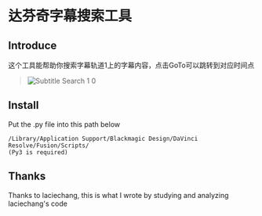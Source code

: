 # 达芬奇字幕搜索工具
## Introduce
这个工具能帮助你搜索字幕轨道1上的字幕内容，点击GoTo可以跳转到对应时间点
> ![Subtitle Search 1 0](https://user-images.githubusercontent.com/61965265/200902514-5ac90ba9-0302-4fd3-a513-3713bd874dd1.jpg)

## Install
Put the .py file into this path below
```
/Library/Application Support/Blackmagic Design/DaVinci Resolve/Fusion/Scripts/
(Py3 is required)
```

## Thanks
Thanks to laciechang, this is what I wrote by studying and analyzing laciechang's code
